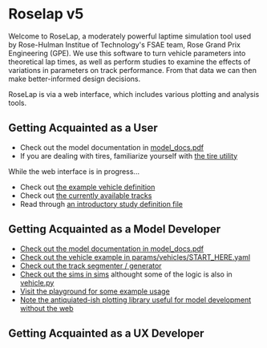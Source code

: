 # Roselap v5
Welcome to RoseLap, a moderately powerful laptime simulation tool used by Rose-Hulman Institue of Technology's FSAE team, Rose Grand Prix Engineering (GPE). We use this software to turn vehicle parameters into theoretical lap times, as well as perform studies to examine the effects of variations in parameters on track performance. From that data we can then make better-informed design decisions.

RoseLap is via a web interface, which includes various plotting and analysis tools.

## Getting Acquainted as a User

- Check out the model documentation in [model_docs.pdf](./py/RoseLapCore/model_docs.pdf)
- If you are dealing with tires, familiarize yourself with [the tire utility](./py/RoseLapCore/tire_utility)

While the web interface is in progress...

- Check out [the example vehicle definition](./py/RoseLapCore/params/vehicles/VEHICLE_START_HERE.yaml)
- Check out [the currently available tracks](./py/RoseLapCore/params/tracks)
- Read through [an introductory study definition file](./py/RoseLapCore/params/STUDY_START_HERE.yaml)


## Getting Acquainted as a Model Developer

- [Check out the model documentation in model_docs.pdf](./py/RoseLapCore/model_docs.pdf)
- [Check out the vehicle example in params/vehicles/START_HERE.yaml](./py/RoseLapCore/params/vehicles/START_HERE.yaml)
- [Check out the track segmenter / generator](./py/RoseLapCore/input_processing/track_segementation.py)
- [Check out the sims in sims](./sims) althought some of the logic is also in [vehicle.py](./py/RoseLapCore/input_processing/vehicle.py)
- [Visit the playground for some example usage](./py/RoseLapCore/playground.py)
- [Note the antiquiated-ish plotting library useful for model development without the web](./py/RoseLapCore/plottools.py)

## Getting Acquainted as a UX Developer
